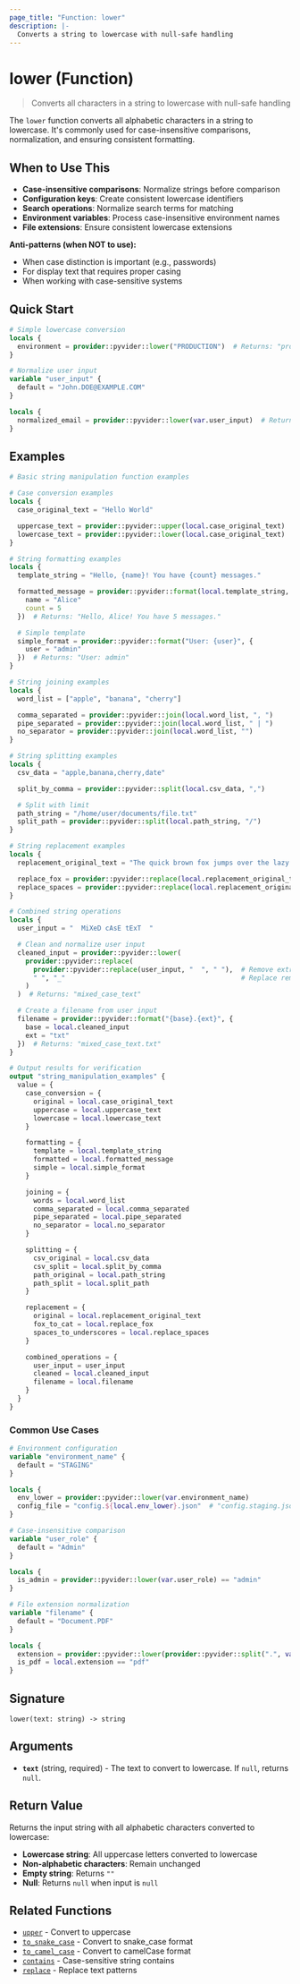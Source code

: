 ```yaml
---
page_title: "Function: lower"
description: |-
  Converts a string to lowercase with null-safe handling
---
```


# lower (Function)

> Converts all characters in a string to lowercase with null-safe handling

The `lower` function converts all alphabetic characters in a string to lowercase. It's commonly used for case-insensitive comparisons, normalization, and ensuring consistent formatting.

## When to Use This

- **Case-insensitive comparisons**: Normalize strings before comparison
- **Configuration keys**: Create consistent lowercase identifiers
- **Search operations**: Normalize search terms for matching
- **Environment variables**: Process case-insensitive environment names
- **File extensions**: Ensure consistent lowercase extensions

**Anti-patterns (when NOT to use):**
- When case distinction is important (e.g., passwords)
- For display text that requires proper casing
- When working with case-sensitive systems

## Quick Start

```terraform
# Simple lowercase conversion
locals {
  environment = provider::pyvider::lower("PRODUCTION")  # Returns: "production"
}

# Normalize user input
variable "user_input" {
  default = "John.DOE@EXAMPLE.COM"
}

locals {
  normalized_email = provider::pyvider::lower(var.user_input)  # Returns: "john.doe@example.com"
}
```

## Examples

```terraform
# Basic string manipulation function examples

# Case conversion examples
locals {
  case_original_text = "Hello World"

  uppercase_text = provider::pyvider::upper(local.case_original_text)    # Returns: "HELLO WORLD"
  lowercase_text = provider::pyvider::lower(local.case_original_text)    # Returns: "hello world"
}

# String formatting examples
locals {
  template_string = "Hello, {name}! You have {count} messages."

  formatted_message = provider::pyvider::format(local.template_string, {
    name = "Alice"
    count = 5
  })  # Returns: "Hello, Alice! You have 5 messages."

  # Simple template
  simple_format = provider::pyvider::format("User: {user}", {
    user = "admin"
  })  # Returns: "User: admin"
}

# String joining examples
locals {
  word_list = ["apple", "banana", "cherry"]

  comma_separated = provider::pyvider::join(local.word_list, ", ")     # Returns: "apple, banana, cherry"
  pipe_separated = provider::pyvider::join(local.word_list, " | ")     # Returns: "apple | banana | cherry"
  no_separator = provider::pyvider::join(local.word_list, "")          # Returns: "applebananacherry"
}

# String splitting examples
locals {
  csv_data = "apple,banana,cherry,date"

  split_by_comma = provider::pyvider::split(local.csv_data, ",")       # Returns: ["apple", "banana", "cherry", "date"]

  # Split with limit
  path_string = "/home/user/documents/file.txt"
  split_path = provider::pyvider::split(local.path_string, "/")        # Returns: ["", "home", "user", "documents", "file.txt"]
}

# String replacement examples
locals {
  replacement_original_text = "The quick brown fox jumps over the lazy dog"

  replace_fox = provider::pyvider::replace(local.replacement_original_text, "fox", "cat")    # Returns: "The quick brown cat jumps over the lazy dog"
  replace_spaces = provider::pyvider::replace(local.replacement_original_text, " ", "_")     # Returns: "The_quick_brown_fox_jumps_over_the_lazy_dog"
}

# Combined string operations
locals {
  user_input = "  MiXeD cAsE tExT  "

  # Clean and normalize user input
  cleaned_input = provider::pyvider::lower(
    provider::pyvider::replace(
      provider::pyvider::replace(user_input, "  ", " "),  # Remove extra spaces
      " ", "_"                                            # Replace remaining spaces with underscores
    )
  )  # Returns: "mixed_case_text"

  # Create a filename from user input
  filename = provider::pyvider::format("{base}.{ext}", {
    base = local.cleaned_input
    ext = "txt"
  })  # Returns: "mixed_case_text.txt"
}

# Output results for verification
output "string_manipulation_examples" {
  value = {
    case_conversion = {
      original = local.case_original_text
      uppercase = local.uppercase_text
      lowercase = local.lowercase_text
    }

    formatting = {
      template = local.template_string
      formatted = local.formatted_message
      simple = local.simple_format
    }

    joining = {
      words = local.word_list
      comma_separated = local.comma_separated
      pipe_separated = local.pipe_separated
      no_separator = local.no_separator
    }

    splitting = {
      csv_original = local.csv_data
      csv_split = local.split_by_comma
      path_original = local.path_string
      path_split = local.split_path
    }

    replacement = {
      original = local.replacement_original_text
      fox_to_cat = local.replace_fox
      spaces_to_underscores = local.replace_spaces
    }

    combined_operations = {
      user_input = user_input
      cleaned = local.cleaned_input
      filename = local.filename
    }
  }
}
```

### Common Use Cases

```terraform
# Environment configuration
variable "environment_name" {
  default = "STAGING"
}

locals {
  env_lower = provider::pyvider::lower(var.environment_name)
  config_file = "config.${local.env_lower}.json"  # "config.staging.json"
}

# Case-insensitive comparison
variable "user_role" {
  default = "Admin"
}

locals {
  is_admin = provider::pyvider::lower(var.user_role) == "admin"
}

# File extension normalization
variable "filename" {
  default = "Document.PDF"
}

locals {
  extension = provider::pyvider::lower(provider::pyvider::split(".", var.filename)[1])  # "pdf"
  is_pdf = local.extension == "pdf"
}
```

## Signature

`lower(text: string) -> string`

## Arguments

- **`text`** (string, required) - The text to convert to lowercase. If `null`, returns `null`.

## Return Value

Returns the input string with all alphabetic characters converted to lowercase:
- **Lowercase string**: All uppercase letters converted to lowercase
- **Non-alphabetic characters**: Remain unchanged
- **Empty string**: Returns `""`
- **Null**: Returns `null` when input is `null`

## Related Functions

- [`upper`](./upper.md) - Convert to uppercase
- [`to_snake_case`](./to_snake_case.md) - Convert to snake_case format
- [`to_camel_case`](./to_camel_case.md) - Convert to camelCase format
- [`contains`](./contains.md) - Case-sensitive string contains
- [`replace`](./replace.md) - Replace text patterns